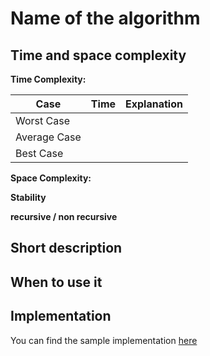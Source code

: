 # Name of the algorithm

## Time and space complexity

**Time Complexity:**  

| Case          | Time            | Explanation |
| ------------- | --------------- | -------     |
| Worst Case    |                 |             |
| Average Case  |                 |             |
| Best Case     |                 |             |

**Space Complexity:**  

**Stability**  

**recursive / non recursive**   

## Short description

## When to use it

## Implementation
You can find the sample implementation [here](../../../src/main/java/com/holidaydrills/algorithms/sort/InsertionSort)